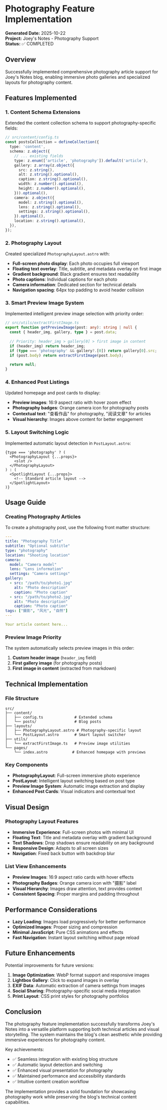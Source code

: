# Photography Feature Implementation

**Generated Date:** 2025-10-22  
**Project:** Joey's Notes - Photography Support  
**Status:** ✅ COMPLETED

## Overview

Successfully implemented comprehensive photography article support for Joey's Notes blog, enabling immersive photo galleries and specialized layouts for photography content.

## Features Implemented

### 1. Content Schema Extensions

Extended the content collection schema to support photography-specific fields:

```typescript
// src/content/config.ts
const postsCollection = defineCollection({
  type: 'content',
  schema: z.object({
    // ... existing fields
    type: z.enum(['article', 'photography']).default('article'),
    gallery: z.array(z.object({
      src: z.string(),
      alt: z.string().optional(),
      caption: z.string().optional(),
      width: z.number().optional(),
      height: z.number().optional(),
    })).optional(),
    camera: z.object({
      model: z.string().optional(),
      lens: z.string().optional(),
      settings: z.string().optional(),
    }).optional(),
    location: z.string().optional(),
  }),
});
```

### 2. Photography Layout

Created specialized `PhotographyLayout.astro` with:

- **Full-screen photo display**: Each photo occupies full viewport
- **Floating text overlay**: Title, subtitle, and metadata overlay on first image
- **Gradient background**: Black gradient ensures text readability
- **Photo captions**: Individual captions for each photo
- **Camera information**: Dedicated section for technical details
- **Navigation spacing**: 64px top padding to avoid header collision

### 3. Smart Preview Image System

Implemented intelligent preview image selection with priority order:

```typescript
// src/utils/extractFirstImage.ts
export function getPreviewImage(post: any): string | null {
  const { header_img, gallery, type } = post.data;
  
  // Priority: header_img > gallery[0] > first image in content
  if (header_img) return header_img;
  if (type === 'photography' && gallery?.[0]) return gallery[0].src;
  if (post.body) return extractFirstImage(post.body);
  
  return null;
}
```

### 4. Enhanced Post Listings

Updated homepage and post cards to display:

- **Preview images**: 16:9 aspect ratio with hover zoom effect
- **Photography badges**: Orange camera icon for photography posts
- **Contextual text**: "查看作品" for photography, "阅读文章" for articles
- **Visual hierarchy**: Images above content for better engagement

### 5. Layout Switching Logic

Implemented automatic layout detection in `PostLayout.astro`:

```astro
{type === 'photography' ? (
  <PhotographyLayout {...props}>
    <slot />
  </PhotographyLayout>
) : (
  <SpotlightLayout {...props}>
    <!-- Standard article layout -->
  </SpotlightLayout>
)}
```

## Usage Guide

### Creating Photography Articles

To create a photography post, use the following front matter structure:

```yaml
---
title: "Photography Title"
subtitle: "Optional subtitle"
type: "photography"
location: "Shooting location"
camera:
  model: "Camera model"
  lens: "Lens information"
  settings: "Camera settings"
gallery:
  - src: "/path/to/photo1.jpg"
    alt: "Photo description"
    caption: "Photo caption"
  - src: "/path/to/photo2.jpg"
    alt: "Photo description"
    caption: "Photo caption"
tags: ["摄影", "风光", "自然"]
---

Your article content here...
```

### Preview Image Priority

The system automatically selects preview images in this order:

1. **Custom header image** (`header_img` field)
2. **First gallery image** (for photography posts)
3. **First image in content** (extracted from markdown)

## Technical Implementation

### File Structure

```
src/
├── content/
│   ├── config.ts              # Extended schema
│   └── posts/                 # Blog posts
├── layouts/
│   ├── PhotographyLayout.astro # Photography-specific layout
│   └── PostLayout.astro       # Smart layout switcher
├── utils/
│   └── extractFirstImage.ts   # Preview image utilities
└── pages/
    └── index.astro           # Enhanced homepage with previews
```

### Key Components

- **PhotographyLayout**: Full-screen immersive photo experience
- **PostLayout**: Intelligent layout switching based on post type
- **Preview Image System**: Automatic image extraction and display
- **Enhanced Post Cards**: Visual indicators and contextual text

## Visual Design

### Photography Layout Features

- **Immersive Experience**: Full-screen photos with minimal UI
- **Floating Text**: Title and metadata overlay with gradient background
- **Text Shadows**: Drop shadows ensure readability on any background
- **Responsive Design**: Adapts to all screen sizes
- **Navigation**: Fixed back button with backdrop blur

### List View Enhancements

- **Preview Images**: 16:9 aspect ratio cards with hover effects
- **Photography Badges**: Orange camera icon with "摄影" label
- **Visual Hierarchy**: Images draw attention, text provides context
- **Consistent Spacing**: Proper margins and padding throughout

## Performance Considerations

- **Lazy Loading**: Images load progressively for better performance
- **Optimized Images**: Proper sizing and compression
- **Minimal JavaScript**: Pure CSS animations and effects
- **Fast Navigation**: Instant layout switching without page reload

## Future Enhancements

Potential improvements for future versions:

1. **Image Optimization**: WebP format support and responsive images
2. **Lightbox Gallery**: Click to expand images in overlay
3. **EXIF Data**: Automatic extraction of camera settings from images
4. **Social Sharing**: Photography-specific social media integration
5. **Print Layout**: CSS print styles for photography portfolios

## Conclusion

The photography feature implementation successfully transforms Joey's Notes into a versatile platform supporting both technical articles and visual storytelling. The system maintains the blog's clean aesthetic while providing immersive experiences for photography content.

Key achievements:
- ✅ Seamless integration with existing blog structure
- ✅ Automatic layout detection and switching
- ✅ Enhanced visual presentation for photography
- ✅ Maintained performance and accessibility standards
- ✅ Intuitive content creation workflow

The implementation provides a solid foundation for showcasing photography work while preserving the blog's technical content capabilities.
